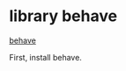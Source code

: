 # library behave
[behave](https://behave.readthedocs.io/en/stable/install.html)

First, install behave.

